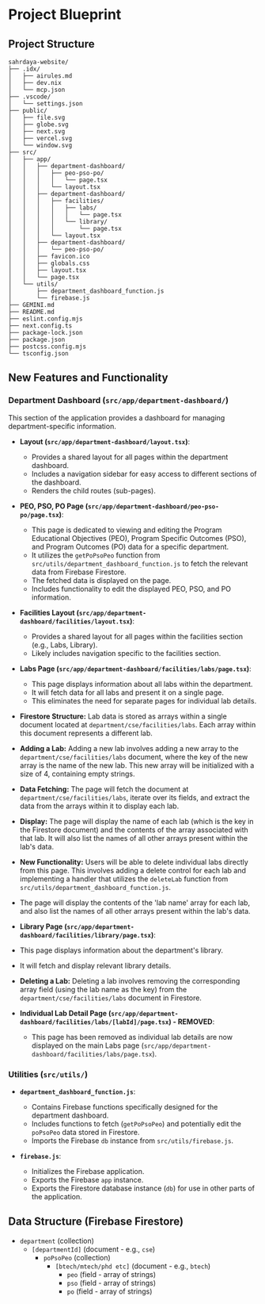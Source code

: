 # Project Blueprint

## Project Structure
```
sahrdaya-website/
├── .idx/
│   ├── airules.md
│   ├── dev.nix
│   └── mcp.json
├── .vscode/
│   └── settings.json
├── public/
│   ├── file.svg
│   ├── globe.svg
│   ├── next.svg
│   ├── vercel.svg
│   └── window.svg
├── src/
│   ├── app/
│   │   ├── department-dashboard/
│   │   │   ├── peo-pso-po/
│   │   │   │   └── page.tsx
│   │   │   └── layout.tsx
│   │   ├── department-dashboard/
│   │   │   ├── facilities/
│   │   │   │   ├── labs/
│   │   │   │   │   └── page.tsx
│   │   │   │   └── library/
│   │   │   │       └── page.tsx
│   │   │   └── layout.tsx
│   │   ├── department-dashboard/
│   │   │   └── peo-pso-po/
│   │   ├── favicon.ico
│   │   ├── globals.css
│   │   ├── layout.tsx
│   │   └── page.tsx
│   └── utils/
│       ├── department_dashboard_function.js
│       └── firebase.js
├── GEMINI.md
├── README.md
├── eslint.config.mjs
├── next.config.ts
├── package-lock.json
├── package.json
├── postcss.config.mjs
└── tsconfig.json
```
## New Features and Functionality

### Department Dashboard (`src/app/department-dashboard/`)

This section of the application provides a dashboard for managing department-specific information.

*   **Layout (`src/app/department-dashboard/layout.tsx`)**:
    *   Provides a shared layout for all pages within the department dashboard.
    *   Includes a navigation sidebar for easy access to different sections of the dashboard.
    *   Renders the child routes (sub-pages).

*   **PEO, PSO, PO Page (`src/app/department-dashboard/peo-pso-po/page.tsx`)**:
    *   This page is dedicated to viewing and editing the Program Educational Objectives (PEO), Program Specific Outcomes (PSO), and Program Outcomes (PO) data for a specific department.
    *   It utilizes the `getPoPsoPeo` function from `src/utils/department_dashboard_function.js` to fetch the relevant data from Firebase Firestore.
    *   The fetched data is displayed on the page.
    *   Includes functionality to edit the displayed PEO, PSO, and PO information.

*   **Facilities Layout (`src/app/department-dashboard/facilities/layout.tsx`)**:
    *   Provides a shared layout for all pages within the facilities section (e.g., Labs, Library).
    *   Likely includes navigation specific to the facilities section.

*   **Labs Page (`src/app/department-dashboard/facilities/labs/page.tsx`)**:
    *   This page displays information about all labs within the department.
    *   It will fetch data for all labs and present it on a single page.
    *   This eliminates the need for separate pages for individual lab details.
*   **Firestore Structure:** Lab data is stored as arrays within a single document located at `department/cse/facilities/labs`. Each array within this document represents a different lab.
*   **Adding a Lab:** Adding a new lab involves adding a new array to the `department/cse/facilities/labs` document, where the key of the new array is the name of the new lab. This new array will be initialized with a size of 4, containing empty strings.
*   **Data Fetching:** The page will fetch the document at `department/cse/facilities/labs`, iterate over its fields, and extract the data from the arrays within it to display each lab.
*   **Display:** The page will display the name of each lab (which is the key in the Firestore document) and the contents of the array associated with that lab. It will also list the names of all other arrays present within the lab's data.
*   **New Functionality:** Users will be able to delete individual labs directly from this page. This involves adding a delete control for each lab and implementing a handler that utilizes the `deleteLab` function from `src/utils/department_dashboard_function.js`.
*   The page will display the contents of the 'lab name' array for each lab, and also list the names of all other arrays present within the lab's data.
 
*   **Library Page (`src/app/department-dashboard/facilities/library/page.tsx`)**:
*   This page displays information about the department's library.
*   It will fetch and display relevant library details.
*   **Deleting a Lab:** Deleting a lab involves removing the corresponding array field (using the lab name as the key) from the `department/cse/facilities/labs` document in Firestore.

  
*   **Individual Lab Detail Page (`src/app/department-dashboard/facilities/labs/[labId]/page.tsx`) - REMOVED**:
    *   This page has been removed as individual lab details are now displayed on the main Labs page (`src/app/department-dashboard/facilities/labs/page.tsx`).




### Utilities (`src/utils/`)

*   **`department_dashboard_function.js`**:
    *   Contains Firebase functions specifically designed for the department dashboard.
    *   Includes functions to fetch (`getPoPsoPeo`) and potentially edit the `poPsoPeo` data stored in Firestore.
    *   Imports the Firebase `db` instance from `src/utils/firebase.js`.

*   **`firebase.js`**:
    *   Initializes the Firebase application.
    *   Exports the Firebase `app` instance.
    *   Exports the Firestore database instance (`db`) for use in other parts of the application.

## Data Structure (Firebase Firestore)

*   `department` (collection)
    *   `[departmentId]` (document - e.g., `cse`)
        *   `poPsoPeo` (collection)
            *   `[btech/mtech/phd etc]` (document - e.g., `btech`)
                *   `peo` (field - array of strings)
                *   `pso` (field - array of strings)
                *   `po` (field - array of strings)
